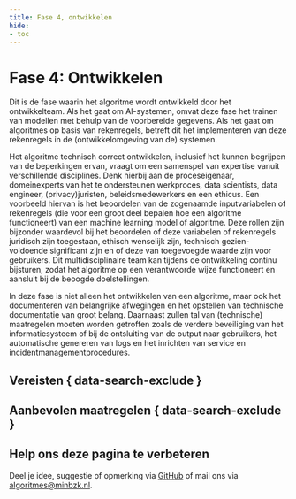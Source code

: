 ```yaml
---
title: Fase 4, ontwikkelen
hide:
- toc
---
```


# Fase 4: Ontwikkelen
Dit is de fase waarin het algoritme wordt ontwikkeld door het ontwikkelteam.
Als het gaat om AI-systemen, omvat deze fase het trainen van modellen met behulp van de voorbereide gegevens.
Als het gaat om algoritmes op basis van rekenregels, betreft dit het implementeren van deze rekenregels in de (ontwikkelomgeving van de) systemen.

Het algoritme technisch correct ontwikkelen, inclusief het kunnen begrijpen van de beperkingen ervan, vraagt om een samenspel van expertise vanuit verschillende disciplines.
Denk hierbij aan de proceseigenaar, domeinexperts van het te ondersteunen werkproces, data scientists, data engineer, (privacy)juristen, beleidsmedewerkers en een ethicus.
Een voorbeeld hiervan is het beoordelen van de zogenaamde inputvariabelen of rekenregels (die voor een groot deel bepalen hoe een algoritme functioneert) van een machine learning model of algoritme.
Deze rollen zijn bijzonder waardevol bij het beoordelen of deze variabelen of rekenregels juridisch zijn toegestaan, ethisch wenselijk zijn, technisch gezien- voldoende significant zijn en of deze van toegevoegde waarde zijn voor gebruikers.
Dit multidisciplinaire team kan tijdens de ontwikkeling continu bijsturen, zodat het algoritme op een verantwoorde wijze functioneert en aansluit bij de beoogde doelstellingen.

In deze fase is niet alleen het ontwikkelen van een algoritme, maar ook het documenteren van belangrijke afwegingen en het opstellen van technische documentatie van groot belang.
Daarnaast zullen tal van (technische) maatregelen moeten worden getroffen zoals de verdere beveiliging van het informatiesysteem of bij de ontsluiting van de output naar gebruikers, het automatische genereren van logs en het inrichten van service en incidentmanagementprocedures.

## Vereisten { data-search-exclude }

<!-- list_vereisten levenscyclus/ontwikkelen no-rol no-levenscyclus no-search no-onderwerp -->

## Aanbevolen maatregelen { data-search-exclude }

<!-- list_maatregelen levenscyclus/ontwikkelen no-rol no-levenscyclus no-search no-onderwerp -->


## Help ons deze pagina te verbeteren
Deel je idee, suggestie of opmerking via [GitHub](https://github.com/MinBZK/Algoritmekader/issues/new/choose) of mail ons via [algoritmes@minbzk.nl](mailto:algoritmes@minbzk.nl).

